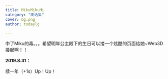 ```yaml
---
title: MikuMikuMi
category: "废话集"
cover: bg.png
author: todaylg

---
```


中了Miku的毒。。。希望明年公主殿下的生日可以搂一个炫酷的页面给她~Web3D搂起啊！！



**2019.8.31：**

续一年（+1s）Up！Up！
